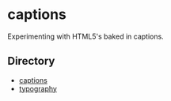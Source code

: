 # captions

Experimenting with HTML5's baked in captions.

## Directory

- [captions](captions)
- [typography](typography)
